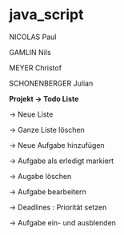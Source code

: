 # java_script

NICOLAS Paul  

GAMLIN Nils

MEYER Christof

SCHONENBERGER Julian


**Projekt -> Todo Liste**

-> Neue Liste 

-> Ganze Liste löschen

-> Neue Aufgabe hinzufügen

-> Aufgabe als erledigt markiert

-> Augabe löschen

-> Aufgabe bearbeitern

-> Deadlines : Priorität setzen

-> Aufgabe ein- und ausblenden
